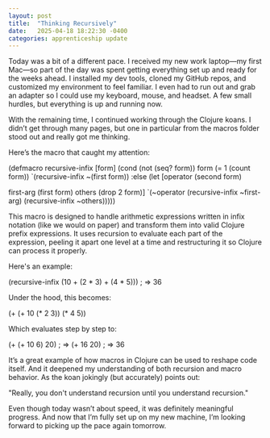 ```yaml
---
layout: post
title:  "Thinking Recursively"
date:   2025-04-18 18:22:30 -0400
categories: apprenticeship update
---
```

Today was a bit of a different pace. I received my new work laptop—my first Mac—so part of the day was spent getting everything set up and ready for the weeks ahead. I installed my dev tools, cloned my GitHub repos, and customized my environment to feel familiar. I even had to run out and grab an adapter so I could use my keyboard, mouse, and headset. A few small hurdles, but everything is up and running now.

With the remaining time, I continued working through the Clojure koans. I didn’t get through many pages, but one in particular from the macros folder stood out and really got me thinking.

Here’s the macro that caught my attention:

(defmacro recursive-infix [form]
(cond (not (seq? form))
form
(= 1 (count form))
`(recursive-infix ~(first form))
:else
(let [operator (second form)

   first-arg (first form)
   others (drop 2 form)]
  `(~operator
(recursive-infix ~first-arg)
(recursive-infix ~others)))))

This macro is designed to handle arithmetic expressions written in infix notation (like we would on paper) and transform them into valid Clojure prefix expressions. It uses recursion to evaluate each part of the expression, peeling it apart one level at a time and restructuring it so Clojure can process it properly.

Here's an example:

(recursive-infix (10 + (2 * 3) + (4 * 5))) ; => 36

Under the hood, this becomes:

(+ (+ 10 (* 2 3)) (* 4 5))

Which evaluates step by step to:

(+ (+ 10 6) 20) ; => (+ 16 20) ; => 36

It’s a great example of how macros in Clojure can be used to reshape code itself. And it deepened my understanding of both recursion and macro behavior. As the koan jokingly (but accurately) points out:

"Really, you don't understand recursion until you understand recursion."

Even though today wasn’t about speed, it was definitely meaningful progress. And now that I’m fully set up on my new machine, I’m looking forward to picking up the pace again tomorrow.